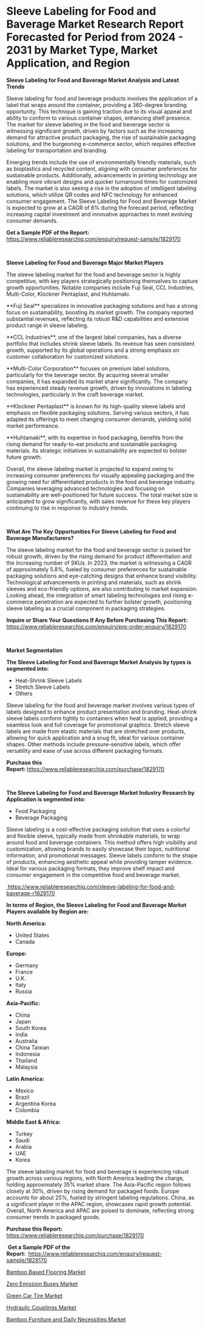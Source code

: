 <p><h1>Sleeve Labeling for Food and Baverage Market Research Report Forecasted for Period from 2024 -  2031 by Market Type, Market Application, and Region</h1></p><p><strong>Sleeve Labeling for Food and Baverage Market Analysis and Latest Trends</strong></p>
<p><p>Sleeve labeling for food and beverage products involves the application of a label that wraps around the container, providing a 360-degree branding opportunity. This technique is gaining traction due to its visual appeal and ability to conform to various container shapes, enhancing shelf presence. The market for sleeve labeling in the food and beverage sector is witnessing significant growth, driven by factors such as the increasing demand for attractive product packaging, the rise of sustainable packaging solutions, and the burgeoning e-commerce sector, which requires effective labeling for transportation and branding.</p><p>Emerging trends include the use of environmentally friendly materials, such as bioplastics and recycled content, aligning with consumer preferences for sustainable products. Additionally, advancements in printing technology are enabling more vibrant designs and quicker turnaround times for customized labels. The market is also seeing a rise in the adoption of intelligent labeling solutions, which utilize QR codes and NFC technology for enhanced consumer engagement. The Sleeve Labeling for Food and Beverage Market is expected to grow at a CAGR of 6% during the forecast period, reflecting increasing capital investment and innovative approaches to meet evolving consumer demands.</p></p>
<p><strong>Get a Sample PDF of the Report:&nbsp;</strong> <a href="https://www.reliableresearchiq.com/enquiry/request-sample/1829170?utm_campaign=1117&utm_medium=2&utm_source=Github&utm_content=ia&utm_term=15102024&utm_id=sleeve-labeling-for-food-and-baverage">https://www.reliableresearchiq.com/enquiry/request-sample/1829170</a></p>
<p>&nbsp;</p>
<p><strong>Sleeve Labeling for Food and Baverage Major Market Players</strong></p>
<p><p>The sleeve labeling market for the food and beverage sector is highly competitive, with key players strategically positioning themselves to capture growth opportunities. Notable companies include Fuji Seal, CCL Industries, Multi-Color, Klockner Pentaplast, and Huhtamaki.</p><p>**Fuji Seal** specializes in innovative packaging solutions and has a strong focus on sustainability, boosting its market growth. The company reported substantial revenues, reflecting its robust R&D capabilities and extensive product range in sleeve labeling.</p><p>**CCL Industries**, one of the largest label companies, has a diverse portfolio that includes shrink sleeve labels. Its revenue has seen consistent growth, supported by its global operations and a strong emphasis on customer collaboration for customized solutions.</p><p>**Multi-Color Corporation** focuses on premium label solutions, particularly for the beverage sector. By acquiring several smaller companies, it has expanded its market share significantly. The company has experienced steady revenue growth, driven by innovations in labeling technologies, particularly in the craft beverage market.</p><p>**Klockner Pentaplast** is known for its high-quality sleeve labels and emphasis on flexible packaging solutions. Serving various sectors, it has adapted its offerings to meet changing consumer demands, yielding solid market performance.</p><p>**Huhtamaki**, with its expertise in food packaging, benefits from the rising demand for ready-to-eat products and sustainable packaging materials. Its strategic initiatives in sustainability are expected to bolster future growth.</p><p>Overall, the sleeve labeling market is projected to expand owing to increasing consumer preferences for visually appealing packaging and the growing need for differentiated products in the food and beverage industry. Companies leveraging advanced technologies and focusing on sustainability are well-positioned for future success. The total market size is anticipated to grow significantly, with sales revenue for these key players continuing to rise in response to industry trends.</p></p>
<p>&nbsp;</p>
<p><strong>What Are The Key Opportunities For Sleeve Labeling for Food and Baverage Manufacturers?</strong></p>
<p><p>The sleeve labeling market for the food and beverage sector is poised for robust growth, driven by the rising demand for product differentiation and the increasing number of SKUs. In 2023, the market is witnessing a CAGR of approximately 5.8%, fueled by consumer preferences for sustainable packaging solutions and eye-catching designs that enhance brand visibility. Technological advancements in printing and materials, such as shrink sleeves and eco-friendly options, are also contributing to market expansion. Looking ahead, the integration of smart labeling technologies and rising e-commerce penetration are expected to further bolster growth, positioning sleeve labeling as a crucial component in packaging strategies.</p></p>
<p><strong>Inquire or Share Your Questions If Any Before Purchasing This Report:</strong> <a href="https://www.reliableresearchiq.com/enquiry/pre-order-enquiry/1829170?utm_campaign=1117&utm_medium=2&utm_source=Github&utm_content=ia&utm_term=15102024&utm_id=sleeve-labeling-for-food-and-baverage">https://www.reliableresearchiq.com/enquiry/pre-order-enquiry/1829170</a></p>
<p>&nbsp;</p>
<p><strong>Market Segmentation</strong></p>
<p><strong>The Sleeve Labeling for Food and Baverage Market Analysis by types is segmented into:</strong></p>
<p><ul><li>Heat-Shrink Sleeve Labels</li><li>Stretch Sleeve Labels</li><li>Others</li></ul></p>
<p><p>Sleeve labeling for the food and beverage market involves various types of labels designed to enhance product presentation and branding. Heat-shrink sleeve labels conform tightly to containers when heat is applied, providing a seamless look and full coverage for promotional graphics. Stretch sleeve labels are made from elastic materials that are stretched over products, allowing for quick application and a snug fit, ideal for various container shapes. Other methods include pressure-sensitive labels, which offer versatility and ease of use across different packaging formats.</p></p>
<p><strong>Purchase this Report:&nbsp;</strong><a href="https://www.reliableresearchiq.com/purchase/1829170?utm_campaign=1117&utm_medium=2&utm_source=Github&utm_content=ia&utm_term=15102024&utm_id=sleeve-labeling-for-food-and-baverage">https://www.reliableresearchiq.com/purchase/1829170</a></p>
<p>&nbsp;</p>
<p><strong>The Sleeve Labeling for Food and Baverage Market Industry Research by Application is segmented into:</strong></p>
<p><ul><li>Food Packaging</li><li>Beverage Packaging</li></ul></p>
<p><p>Sleeve labeling is a cost-effective packaging solution that uses a colorful and flexible sleeve, typically made from shrinkable materials, to wrap around food and beverage containers. This method offers high visibility and customization, allowing brands to easily showcase their logos, nutritional information, and promotional messages. Sleeve labels conform to the shape of products, enhancing aesthetic appeal while providing tamper evidence. Ideal for various packaging formats, they improve shelf impact and consumer engagement in the competitive food and beverage market.</p></p>
<p><a href="https://www.reliableresearchiq.com/sleeve-labeling-for-food-and-baverage-r1829170?utm_campaign=1117&utm_medium=2&utm_source=Github&utm_content=ia&utm_term=15102024&utm_id=sleeve-labeling-for-food-and-baverage">&nbsp;https://www.reliableresearchiq.com/sleeve-labeling-for-food-and-baverage-r1829170</a></p>
<p><strong>In terms of Region, the Sleeve Labeling for Food and Baverage Market Players available by Region are:</strong></p>
<p>
    <p> <strong> North America: </strong>
        <ul>
            <li>United States</li>
            <li>Canada</li>
        </ul>
        </p> 
    <p> <strong> Europe: </strong>
        <ul>
            <li>Germany</li>
            <li>France</li>
            <li>U.K.</li>
            <li>Italy</li>
            <li>Russia</li>
        </ul>
        </p> 
    <p> <strong> Asia-Pacific: </strong>
        <ul>
            <li>China</li>
            <li>Japan</li>
            <li>South Korea</li>
            <li>India</li>
            <li>Australia</li>
            <li>China Taiwan</li>
            <li>Indonesia</li>
            <li>Thailand</li>
            <li>Malaysia</li>
        </ul>
        </p> 
    <p> <strong> Latin America: </strong>
        <ul>
            <li>Mexico</li>
            <li>Brazil</li>
            <li>Argentina Korea</li>
            <li>Colombia</li>
        </ul>
        </p> 
    <p> <strong> Middle East & Africa: </strong>
        <ul>
            <li>Turkey</li>
            <li>Saudi</li>
            <li>Arabia</li>
            <li>UAE</li>
            <li>Korea</li>
        </ul>
    </p>
    </p>
<p><p>The sleeve labeling market for food and beverage is experiencing robust growth across various regions, with North America leading the charge, holding approximately 35% market share. The Asia-Pacific region follows closely at 30%, driven by rising demand for packaged foods. Europe accounts for about 25%, fueled by stringent labeling regulations. China, as a significant player in the APAC region, showcases rapid growth potential. Overall, North America and APAC are poised to dominate, reflecting strong consumer trends in packaged goods.</p></p>
<p><strong>Purchase this Report: </strong><a href="https://www.reliableresearchiq.com/purchase/1829170?utm_campaign=1117&utm_medium=2&utm_source=Github&utm_content=ia&utm_term=15102024&utm_id=sleeve-labeling-for-food-and-baverage">https://www.reliableresearchiq.com/purchase/1829170</a></p>
<p>&nbsp;<strong>Get a Sample PDF of the Report:&nbsp;&nbsp;</strong><a href="https://www.reliableresearchiq.com/enquiry/request-sample/1829170?utm_campaign=1117&utm_medium=2&utm_source=Github&utm_content=ia&utm_term=15102024&utm_id=sleeve-labeling-for-food-and-baverage">https://www.reliableresearchiq.com/enquiry/request-sample/1829170</a></p>
<p><strong></strong></p>
<p><p><a href="https://github.com/cairotmbrowne3cq/Market-Research-Report-List-1/blob/main/bamboo-based-flooring-market.md?utm_campaign=1117&utm_medium=2&utm_source=Github&utm_content=ia&utm_term=15102024&utm_id=sleeve-labeling-for-food-and-baverage">Bamboo Based Flooring Market</a></p><p><a href="https://www.linkedin.com/pulse/exploring-zero-emission-buses-market-strategic-insights-growth-vhnxc?utm_campaign=1117&utm_medium=2&utm_source=Github&utm_content=ia&utm_term=15102024&utm_id=sleeve-labeling-for-food-and-baverage">Zero Emission Buses Market</a></p><p><a href="https://www.linkedin.com/pulse/future-innovation-global-green-car-tire-market-growth-opportunities-qrquc?utm_campaign=1117&utm_medium=2&utm_source=Github&utm_content=ia&utm_term=15102024&utm_id=sleeve-labeling-for-food-and-baverage">Green Car Tire Market</a></p><p><a href="https://issuu.com/reportprime-2/docs/hydraulic-couplings-market-size-203_03b73b410c40a9?utm_campaign=1117&utm_medium=2&utm_source=Github&utm_content=ia&utm_term=15102024&utm_id=sleeve-labeling-for-food-and-baverage">Hydraulic Couplings Market</a></p><p><a href="https://github.com/rieuydbalon3b/Market-Research-Report-List-1/blob/main/bamboo-furniture-and-daily-necessities-market.md?utm_campaign=1117&utm_medium=2&utm_source=Github&utm_content=ia&utm_term=15102024&utm_id=sleeve-labeling-for-food-and-baverage">Bamboo Furniture and Daily Necessities Market</a></p></p>